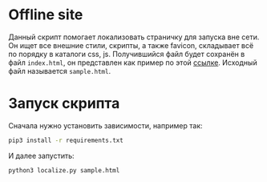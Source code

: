 # Offline site
Данный скрипт помогает локализовать страничку для запуска вне сети. Он ищет все внешние стили, скрипты, а также favicon, складывает всё по порядку в каталоги css, js. Получившийся файл будет сохранён в файл `index.html`, он представлен как пример по этой [ссылке](http://draft.com). Исходный файл называется `sample.html`. 
# Запуск скрипта
Сначала нужно установить зависимости, например так:
```bash
pip3 install -r requirements.txt
```
И далее запустить:
```
python3 localize.py sample.html
```
